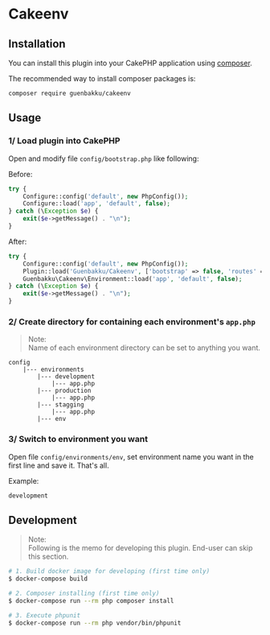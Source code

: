 # Cakeenv

## Installation

You can install this plugin into your CakePHP application using [composer](http://getcomposer.org).

The recommended way to install composer packages is:

```
composer require guenbakku/cakeenv
```

## Usage

### 1/ Load plugin into CakePHP

Open and modify file `config/bootstrap.php` like following:

Before:

~~~ php
try {
    Configure::config('default', new PhpConfig());
    Configure::load('app', 'default', false);
} catch (\Exception $e) {
    exit($e->getMessage() . "\n");
}
~~~

After:

~~~ php
try {
    Configure::config('default', new PhpConfig());
    Plugin::load('Guenbakku/Cakeenv', ['bootstrap' => false, 'routes' => false]);
    Guenbakku\Cakeenv\Environment::load('app', 'default', false);
} catch (\Exception $e) {
    exit($e->getMessage() . "\n");
}
~~~

### 2/ Create directory for containing each environment's `app.php`

> Note:  
> Name of each environment directory can be set to anything you want.

~~~
config
    |--- environments
        |--- development
            |--- app.php
        |--- production
            |--- app.php
        |--- stagging
            |--- app.php
        |--- env
~~~

### 3/ Switch to environment you want

Open file `config/environments/env`, set environment name you want in the first line and save it. That's all.

Example:

~~~
development
~~~ 

## Development

> Note:  
> Following is the memo for developing this plugin.
> End-user can skip this section.

```bash
# 1. Build docker image for developing (first time only)
$ docker-compose build  

# 2. Composer installing (first time only)
$ docker-compose run --rm php composer install

# 3. Execute phpunit
$ docker-compose run --rm php vendor/bin/phpunit
